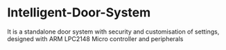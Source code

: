 # Intelligent-Door-System
It is a standalone door system with security and customisation of settings, designed with ARM LPC2148 Micro controller and peripherals
